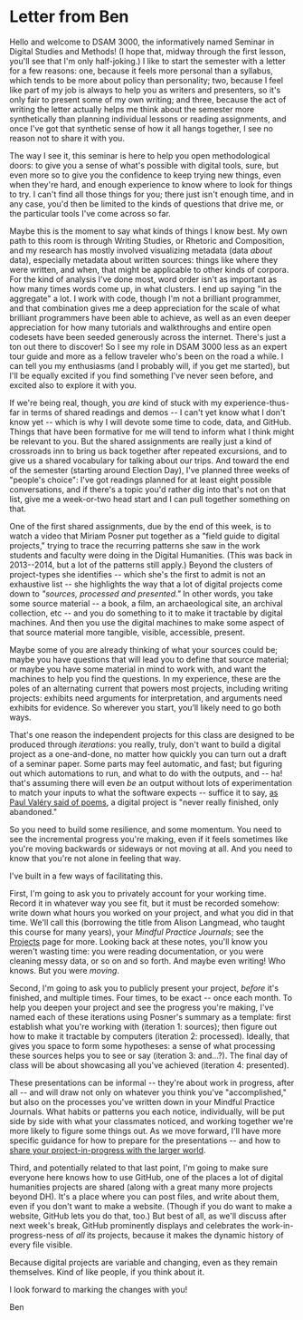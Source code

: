 # Letter from Ben

Hello and welcome to DSAM 3000, the informatively named Seminar in
Digital Studies and Methods! (I hope that, midway through the first
lesson, you'll see that I'm only half-joking.) I like to start the
semester with a letter for a few reasons: one, because it feels more
personal than a syllabus, which tends to be more about policy than
personality; two, because I feel like part of my job is always to help
you as writers and presenters, so it's only fair to present some of my
own writing; and three, because the act of writing the letter actually
helps me think about the semester more synthetically than planning
individual lessons or reading assignments, and once I've got that
synthetic sense of how it all hangs together, I see no reason not to
share it with you.

The way I see it, this seminar is here to help you open methodological
doors: to give you a sense of what's possible with digital tools, sure,
but even more so to give you the confidence to keep trying new things,
even when they're hard, and enough experience to know where to look for
things to try. I can't find all those things for you; there just isn't
enough time, and in any case, you'd then be limited to the kinds of
questions that drive me, or the particular tools I've come across so
far.

Maybe this is the moment to say what kinds of things I know best. My own
path to this room is through Writing Studies, or Rhetoric and
Composition, and my research has mostly involved visualizing metadata
(data *about* data), especially metadata about written sources: things
like where they were written, and when, that might be applicable to
other kinds of corpora. For the kind of analysis I've done most, word
order isn't as important as how many times words come up, in what clusters. I end up
saying "in the aggregate" a lot. I work with code, though I'm not a
brilliant programmer, and that combination gives me a deep appreciation
for the scale of what brilliant programmers have been able to achieve,
as well as an even deeper appreciation for how many tutorials and
walkthroughs and entire open codesets have been seeded generously across
the internet. There's just a ton out there to discover! So I see my role
in DSAM 3000 less as an expert tour guide and more as a fellow traveler
who's been on the road a while. I can tell you my enthusiasms (and I
probably will, if you get me started), but I'll be equally excited if
you find something I've never seen before, and excited also to explore
it with you.

If we're being real, though, you *are* kind of stuck with my
experience-thus-far in terms of shared readings and demos -- I can't yet
know what I don't know yet -- which is why I will devote some time to
code, data, and GitHub. Things that have been formative for me will tend
to inform what I think might be relevant to you. But the shared
assignments are really just a kind of crossroads inn to bring us back
together after repeated excursions, and to give us a shared vocabulary
for talking about our trips. And toward the end of the semester
(starting around Election Day), I've planned three weeks of "people's
choice": I've got readings planned for at least eight possible
conversations, and if there's a topic you'd rather dig into that's not
on that list, give me a week-or-two head start and I can pull together
something on that.

One of the first shared assignments, due by the end of this week, is to
watch a video that Miriam Posner put together as a "field guide to
digital projects," trying to trace the recurring patterns she saw in the
work students and faculty were doing in the Digital Humanities. (This
was back in 2013--2014, but a lot of the patterns still apply.) Beyond
the clusters of project-types she identifies -- which she's the first to
admit is not an exhaustive list -- she highlights the way that a lot of
digital projects come down to *"sources, processed and presented."* In
other words, you take some source material -- a book, a film, an
archaeological site, an archival collection, etc -- and you do something
to it to make it tractable by digital machines. And then you use the
digital machines to make some aspect of that source material more
tangible, visible, accessible, present.

Maybe some of you are already thinking of what your sources could be; 
maybe you have questions that will lead you to define that source material; 
or maybe you have some material in mind to work with, and want the machines 
to help you find the questions. In my experience, these are the poles of an 
alternating current that powers most projects, including writing projects: 
exhibits need arguments for interpretation, and arguments need exhibits 
for evidence. So wherever you start, you’ll likely need to go both ways.

That's one reason the independent projects for this class are designed
to be produced through *iterations*: you really, truly, don't want to
build a digital project as a one-and-done, no matter how quickly you can
turn out a draft of a seminar paper. Some parts may feel automatic, and
fast; but figuring out which automations to run, and what to do with the
outputs, and -- ha! that's assuming there will even *be* an output
without lots of experimentation to match your inputs to what the
software expects -- suffice it to say, [as Paul Valéry said of
poems](https://www.jstor.org/stable/4333487), a digital project is
"never really finished, only abandoned."

So you need to build some resilience, and some momentum. You need to see
the incremental progress you're making, even if it feels sometimes like
you're moving backwards or sideways or not moving at all. And you need
to know that you're not alone in feeling that way.

I've built in a few ways of facilitating this.

First, I'm going to ask you to privately account for your working time.
Record it in whatever way you see fit, but it must be recorded somehow:
write down what hours you worked on your project, and what you did in
that time. We'll call this (borrowing the title from Alison Langmead,
who taught this course for many years), your *Mindful Practice
Journals*; see the
[Projects](https://benmiller314.github.io/dsam2024fall/projects#mindful-practice-journal)
page for more. Looking back at these notes, you'll know you weren't
wasting time: you were reading documentation, or you were cleaning messy
data, or so on and so forth. And maybe even writing! Who knows. But you
were *moving*.

Second, I'm going to ask you to publicly present your project, _before_
it's finished, and multiple times. Four times, to be exact -- once each
month. To help you deepen your project and see the progress you're
making, I've named each of these iterations using Posner's summary as a
template: first establish what you're working with (iteration 1:
sources); then figure out how to make it tractable by computers
(iteration 2: processed). Ideally, that gives you space to form some
hypotheses: a sense of what processing these sources helps you to see or
say (iteration 3: and...?). The final day of class will be about
showcasing all you've achieved (iteration 4: presented).

These presentations can be informal -- they're about work in progress,
after all -- and will draw not only on whatever you think you've
"accomplished," but also on the processes you've written down in your
Mindful Practice Journals. What habits or patterns you each notice,
individually, will be put side by side with what your classmates
noticed, and working together we're more likely to figure some things
out. As we move forward, I'll have more specific guidance for how to
prepare for the presentations -- and how to [share your
project-in-progress with the larger
world](https://benmiller314.github.io/dsam2024fall/projects#palimpsest-of-public-iteration).

Third, and potentially related to that last point, I'm going to make
sure everyone here knows how to use GitHub, one of the places a lot of
digital humanities projects are shared (along with a great many more
projects beyond DH). It's a place where you can post files, and write
about them, even if you don't want to make a website. (Though if you do
want to make a website, GitHub lets you do that, too.) But best of all,
as we'll discuss after next week's break, GitHub prominently displays
and celebrates the work-in-progress-ness of *all* its projects, because
it makes the dynamic history of every file visible.

Because digital projects are variable and changing, even as they remain
themselves. Kind of like people, if you think about it.

I look forward to marking the changes with you!

Ben

